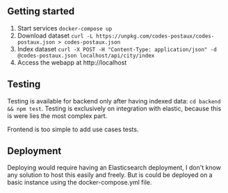 ## Getting started

1. Start services `docker-compose up`
2. Download dataset `curl -L https://unpkg.com/codes-postaux/codes-postaux.json > codes-postaux.json`
3. Index dataset `curl -X POST -H "Content-Type: application/json" -d @codes-postaux.json localhost/api/city/index`
4. Access the webapp at http://localhost

## Testing

Testing is available for backend only after having indexed data: `cd backend && npm test`. Testing is exclusively on integration with elastic, because this is were lies the most complex part.

Frontend is too simple to add use cases tests.

## Deployment

Deploying would require having an Elasticsearch deployment, I don't know any solution to host this easily and freely. But is could be deployed on a basic instance using the docker-compose.yml file.